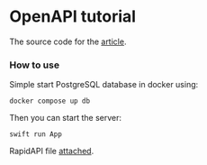 # OpenAPI tutorial

The source code for the [article]().

### How to use
Simple start PostgreSQL database in docker using:

```
docker compose up db
```

Then you can start the server:

```
swift run App
```

RapidAPI file [attached]().
